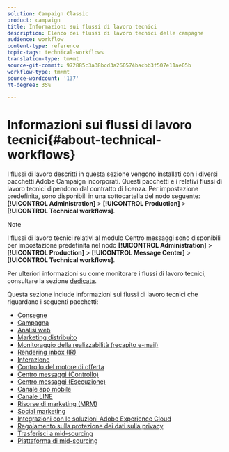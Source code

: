 ```yaml
---
solution: Campaign Classic
product: campaign
title: Informazioni sui flussi di lavoro tecnici
description: Elenco dei flussi di lavoro tecnici delle campagne
audience: workflow
content-type: reference
topic-tags: technical-workflows
translation-type: tm+mt
source-git-commit: 972885c3a38bcd3a260574bacbb3f507e11ae05b
workflow-type: tm+mt
source-wordcount: '137'
ht-degree: 35%

---
```



# Informazioni sui flussi di lavoro tecnici{#about-technical-workflows}

I flussi di lavoro descritti in questa sezione vengono installati con i diversi pacchetti  Adobe Campaign incorporati. Questi pacchetti e i relativi flussi di lavoro tecnici dipendono dal contratto di licenza. Per impostazione predefinita, sono disponibili in una sottocartella del nodo seguente: **[!UICONTROL Administration]** > **[!UICONTROL Production]** > **[!UICONTROL Technical workflows]**.

>[!NOTE]
>
>I flussi di lavoro tecnici relativi al modulo Centro messaggi sono disponibili per impostazione predefinita nel nodo **[!UICONTROL Administration]** > **[!UICONTROL Production]** > **[!UICONTROL Message Center]** > **[!UICONTROL Technical workflows]**.

Per ulteriori informazioni su come monitorare i flussi di lavoro tecnici, consultare la sezione [dedicata](../../workflow/using/monitoring-technical-workflows.md).

Questa sezione include informazioni sui flussi di lavoro tecnici che riguardano i seguenti pacchetti:

* [Consegne](../../workflow/using/deliveries.md)
* [Campagna](../../workflow/using/campaign.md)
* [Analisi web](../../workflow/using/web-analytics.md)
* [Marketing distribuito](../../workflow/using/distributed-marketing.md)
* [Monitoraggio della realizzabilità (recapito e-mail)](../../workflow/using/email-deliverability.md)
* [Rendering inbox (IR)](../../workflow/using/inbox-rendering.md)
* [Interazione](../../workflow/using/interaction.md)
* [Controllo del motore di offerta](../../workflow/using/control-of-offer-engine.md)
* [Centro messaggi (Controllo)](../../workflow/using/message-center--control-.md)
* [Centro messaggi (Esecuzione)](../../workflow/using/message-center--execution-.md)
* [Canale app mobile](../../workflow/using/mobile-app-channel.md)
* [Canale LINE](../../workflow/using/line-channel.md)
* [Risorse di marketing (MRM)](../../workflow/using/marketing-resources--mrm-.md)
* [Social marketing](../../workflow/using/social-marketing.md)
* [Integrazioni con le soluzioni Adobe Experience Cloud](../../workflow/using/integrations-with-adobe-experience-cloud-solutions.md)
* [Regolamento sulla protezione dei dati sulla privacy](../../workflow/using/general-data-protection-regulation--gdpr-.md)
* [Trasferisci a mid-sourcing](../../workflow/using/transfer-to-mid-sourcing.md)
* [Piattaforma di mid-sourcing](../../workflow/using/mid-sourcing-platform.md)
